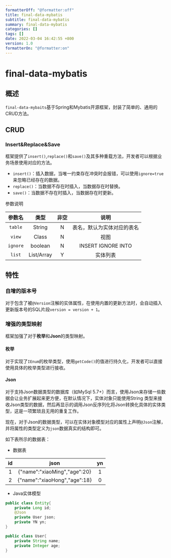 ```yaml
---
formatterOff: "@formatter:off"
title: final-data-mybatis 
subtitle: final-data-mybatis 
summary: final-data-mybatis
categories: [] 
tags: [] 
date: 2022-03-04 16:42:55 +800 
version: 1.0
formatterOn: "@formatter:on"
---
```


# final-data-mybatis

## 概述

`final-data-mybaits`基于Spring和Mybatis开源框架，封装了简单的、通用的CRUD方法。

## CRUD

### Insert&Replace&Save

框架提供了`insert()`,`replace()`和`save()`及其多种重载方法，开发者可以根据业务场景使用对应的方法。

* `insert()`：插入数据，当唯一约束存在冲突时会报错，可以使用`ignore=true`来忽略已经存在的数据。
* `replace()`：当数据不存在时插入，当数据存在时替换。
* `save()`：当数据不存在时插入，当数据存在时更新。

参数说明

|    参数名       |     类型     | 非空 |         说明         |
|:---------:|:----------:|:---:|:------------------:|
|  `table`  |   String   |  N  |   表名，默认为实体对应的表名    |
|  `view`   |   Class    |  N  |         视图         |
| `ignore`  |  boolean   |  N  | INSERT IGNORE INTO |
|  `list`   | List/Array |  Y  |        实体列表        |


## 特性

### 自增的版本号

对于包含了被`@Version`注解的实体属性，在使用内置的更新方法时，会自动插入更新版本号的SQL片段`version = version + 1`。


### 增强的类型映射

框架加强了对于**枚举**和**Json**的类型映射。

#### 枚举

对于实现了`IEnum`的枚举类型，使用`getCode()`的值进行持久化，开发者可以直接使用具体的枚举类型进行接收。


#### Json


对于支持Json数据类型的数据库（如MySql 5.7+）而言，使用Json来存储一些数据会让业务扩展起来更方便，在默认情况下，实体对象只能使用String
类型来接收Json类型的数据，然后再显示的调用Json反序列化将Json转换化具体的实体类型，这是一项繁琐且无用的重复工作。

现在，对于Json的数据类型，可以在实体对象模型对应的属性上声明`@Json`注解，并将属性的类型定义为`json`数据真实的结构即可。

如下表所示的数据表：

* 数据表

|  id   |              json               |   yn   |
|:-----:|:-------------------------------:|:------:|
|   1   |  {"name":"xiaoMing","age":20}   |   1    |
|   2   |  {"name":"xiaoHong","age":18}   |   0    |

* Java实体模型

```java
public class Entity{
    private Long id;
    @Json
    private User json;
    private YN yn;
}

public class User{
    private String name;
    private Integer age;
}
```